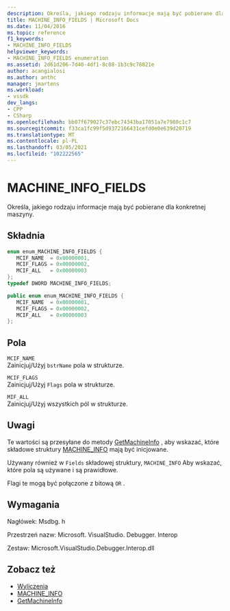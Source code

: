 ```yaml
---
description: Określa, jakiego rodzaju informacje mają być pobierane dla konkretnej maszyny.
title: MACHINE_INFO_FIELDS | Microsoft Docs
ms.date: 11/04/2016
ms.topic: reference
f1_keywords:
- MACHINE_INFO_FIELDS
helpviewer_keywords:
- MACHINE_INFO_FIELDS enumeration
ms.assetid: 2d61d206-7d40-4df1-8c88-1b3c9c78821e
author: acangialosi
ms.author: anthc
manager: jmartens
ms.workload:
- vssdk
dev_langs:
- CPP
- CSharp
ms.openlocfilehash: bb07f679027c37ebc74343ba17051a7e7980c1c7
ms.sourcegitcommit: f33ca1fc99f5d9372166431cefd0e0e639d20719
ms.translationtype: MT
ms.contentlocale: pl-PL
ms.lasthandoff: 03/05/2021
ms.locfileid: "102222565"
---
```

# <a name="machine_info_fields"></a>MACHINE_INFO_FIELDS
Określa, jakiego rodzaju informacje mają być pobierane dla konkretnej maszyny.

## <a name="syntax"></a>Składnia

```cpp
enum enum_MACHINE_INFO_FIELDS { 
   MCIF_NAME  = 0x00000001,
   MCIF_FLAGS = 0x00000002,
   MCIF_ALL   = 0x00000003
};
typedef DWORD MACHINE_INFO_FIELDS;
```

```csharp
public enum enum_MACHINE_INFO_FIELDS { 
   MCIF_NAME  = 0x00000001,
   MCIF_FLAGS = 0x00000002,
   MCIF_ALL   = 0x00000003
};
```

## <a name="fields"></a>Pola
 `MCIF_NAME`\
 Zainicjuj/Użyj `bstrName` pola w strukturze.

 `MCIF_FLAGS`\
 Zainicjuj/Użyj `Flags` pola w strukturze.

 `MIF_ALL`\
 Zainicjuj/Użyj wszystkich pól w strukturze.

## <a name="remarks"></a>Uwagi
 Te wartości są przesyłane do metody [GetMachineInfo](../../../extensibility/debugger/reference/idebugcoreserver2-getmachineinfo.md) , aby wskazać, które składowe struktury [MACHINE_INFO](../../../extensibility/debugger/reference/machine-info.md) mają być inicjowane.

 Używany również w `Fields` składowej struktury, `MACHINE_INFO` Aby wskazać, które pola są używane i są prawidłowe.

 Flagi te mogą być połączone z bitową `OR` .

## <a name="requirements"></a>Wymagania
 Nagłówek: Msdbg. h

 Przestrzeń nazw: Microsoft. VisualStudio. Debugger. Interop

 Zestaw: Microsoft.VisualStudio.Debugger.Interop.dll

## <a name="see-also"></a>Zobacz też
- [Wyliczenia](../../../extensibility/debugger/reference/enumerations-visual-studio-debugging.md)
- [MACHINE_INFO](../../../extensibility/debugger/reference/machine-info.md)
- [GetMachineInfo](../../../extensibility/debugger/reference/idebugcoreserver2-getmachineinfo.md)

